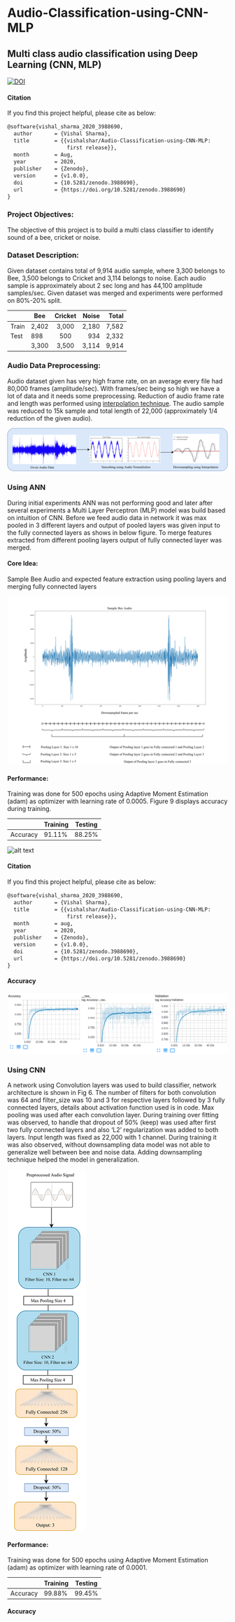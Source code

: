 # Audio-Classification-using-CNN-MLP
## Multi class audio classification using Deep Learning (CNN, MLP)

[![DOI](https://zenodo.org/badge/156245544.svg)](https://zenodo.org/badge/latestdoi/156245544)

#### Citation
If you find this project helpful, please cite as below:
```
@software{vishal_sharma_2020_3988690,
  author       = {Vishal Sharma},
  title        = {{vishalshar/Audio-Classification-using-CNN-MLP: 
                   first release}},
  month        = Aug,
  year         = 2020,
  publisher    = {Zenodo},
  version      = {v1.0.0},
  doi          = {10.5281/zenodo.3988690},
  url          = {https://doi.org/10.5281/zenodo.3988690}
}
```

### Project Objectives: 
The objective of this project is to build a multi class classifier to identify sound
of a bee, cricket or noise.

### Dataset Description:
Given dataset contains total of 9,914 audio sample, where 3,300 belongs to Bee, 3,500 belongs to Cricket and 3,114 belongs to noise. Each audio sample is approximately about 2 sec long and has 44,100 amplitude samples/sec. Given dataset was merged and experiments were performed on 80%-20% split.

|            | Bee           | Cricket        |  Noise   | Total | 
|-----| ------------- |:-------------:| -----:| -----:|
|Train   | 2,402      | 3,000        | 2,180 | 7,582 |
|Test    | 898        | 500      | 934 |  2,332|
|        | 3,300      | 3,500     |    3,114 | 9,914 |


### Audio Data Preprocessing:

Audio dataset given has very high frame rate, on an average every file had 80,000 frames (amplitude/sec). With frames/sec being so high we have a lot of data and it needs some preprocessing. Reduction of audio frame rate and length was performed using [interpolation technique](https://scikit-learn.org/stable/auto_examples/linear_model/plot_polynomial_interpolation.html). The audio sample was reduced to 15k sample and total length of 22,000 (approximately 1/4 reduction of the given audio).


![alt text](https://raw.githubusercontent.com/vishalshar/Audio-Classification-using-CNN-MLP/master/img/audio_preprocessing-1.png)




### Using ANN

During initial experiments ANN was not performing good and later after several experiments a Multi Layer Perceptron (MLP) model was build based on intuition of CNN. Before we feed audio data in network it was max pooled in 3 different layers and output of pooled layers was given input to the fully connected layers as shows in below figure. To merge features extracted from different pooling layers output of fully connected layer was merged.


#### Core Idea: 
Sample Bee Audio and expected feature extraction using pooling layers and merging fully connected layers

![alt text](https://raw.githubusercontent.com/vishalshar/Audio-Classification-using-CNN-MLP/master/img/audio_graph-1.png)


#### Performance: 

Training was done for 500 epochs using Adaptive Moment Estimation (adam) as optimizer with learning rate of 0.0005. Figure 9 displays accuracy during training.

|            | Training           | Testing        |
|-----| ------------- |:-------------:|
|Accuracy   | 91.11%      | 88.25%       |

![alt text](https://raw.githubusercontent.com/vishalshar/Audio-Classification-using-CNN-MLP/master/img/ANN_Net_2-1.png)


#### Citation
If you find this project helpful, please cite as below:
```
@software{vishal_sharma_2020_3988690,
  author       = {Vishal Sharma},
  title        = {{vishalshar/Audio-Classification-using-CNN-MLP: 
                   first release}},
  month        = aug,
  year         = 2020,
  publisher    = {Zenodo},
  version      = {v1.0.0},
  doi          = {10.5281/zenodo.3988690},
  url          = {https://doi.org/10.5281/zenodo.3988690}
}
```

#### Accuracy

![alt text](https://raw.githubusercontent.com/vishalshar/Audio-Classification-using-CNN-MLP/master/img/bee_ann_audio.png)



### Using CNN

A network using Convolution layers was used to build classifier, network architecture is shown in Fig 6. The number of filters for both convolution was 64 and filter_size was 10 and 3 for respective layers followed by 3 fully connected layers, details about activation function used is in code. Max pooling was used after each convolution layer. During training over fitting was observed, to handle that dropout of 50% (keep) was used after first two fully connected layers and also ‘L2’ regularization was added to both layers. Input length was fixed as 22,000 with 1 channel. During training it was also observed, without downsampling
data model was not able to generalize well between bee and noise data. Adding downsampling technique helped the
model in generalization.

![alt text](https://raw.githubusercontent.com/vishalshar/Audio-Classification-using-CNN-MLP/master/img/CNN_Net-1_compress.png)

#### Performance: 

Training was done for 500 epochs using Adaptive Moment Estimation (adam) as optimizer with learning rate of 0.0001. 


|            | Training           | Testing        |
|-----| ------------- |:-------------:|
|Accuracy   | 99.88%      | 99.45%       |

#### Accuracy


